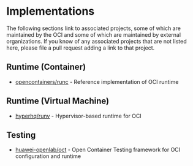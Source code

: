 # Implementations

The following sections link to associated projects, some of which are maintained by the OCI and some of which are maintained by external organizations.
If you know of any associated projects that are not listed here, please file a pull request adding a link to that project.

## Runtime (Container)

* [opencontainers/runc](https://github.com/opencontainers/runc) - Reference implementation of OCI runtime

## Runtime (Virtual Machine)

* [hyperhq/runv](https://github.com/hyperhq/runv) - Hypervisor-based runtime for OCI

## Testing

* [huawei-openlab/oct](https://github.com/huawei-openlab/oct) - Open Container Testing framework for OCI configuration and runtime
